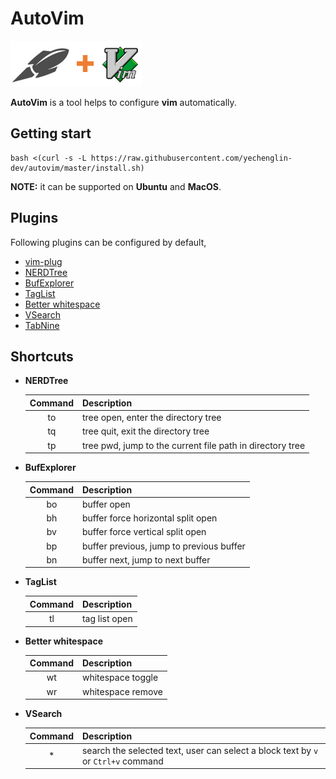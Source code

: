 # AutoVim

![logo](./images/logo.png)

**AutoVim** is a tool helps to configure **vim** automatically.

## Getting start

```
bash <(curl -s -L https://raw.githubusercontent.com/yechenglin-dev/autovim/master/install.sh)
```

**NOTE:** it can be supported on **Ubuntu** and **MacOS**.

## Plugins

Following plugins can be configured by default,

* [vim-plug](https://github.com/junegunn/vim-plug.git)
* [NERDTree](https://github.com/scrooloose/nerdtree.git)
* [BufExplorer](https://github.com/jlanzarotta/bufexplorer.git)
* [TagList](https://github.com/vim-scripts/taglist.vim.git)
* [Better whitespace](https://github.com/ntpeters/vim-better-whitespace.git)
* [VSearch](https://github.com/vim-scripts/vsearch.vim.git)
* [TabNine](https://github.com/zxqfl/tabnine-vim.git)

## Shortcuts

- **NERDTree**

    | Command | Description |
    |:-------:|-------------|
    | to | tree open, enter the directory tree |
    | tq | tree quit, exit the directory tree |
    | tp | tree pwd, jump to the current file path in directory tree |

- **BufExplorer**

    | Command | Description |
    |:-------:|-------------|
    | bo | buffer open |
    | bh | buffer force horizontal split open |
    | bv | buffer force vertical split open |
    | bp | buffer previous, jump to previous buffer |
    | bn | buffer next, jump to next buffer |

- **TagList**

    | Command | Description |
    |:-------:|-------------|
    | tl | tag list open |

- **Better whitespace**

    | Command | Description |
    |:-------:|-------------|
    | wt | whitespace toggle |
    | wr | whitespace remove |

- **VSearch**

    | Command | Description |
    |:-------:|-------------|
    | * | search the selected text, user can select a block text by `v` or `Ctrl+v`  command |
